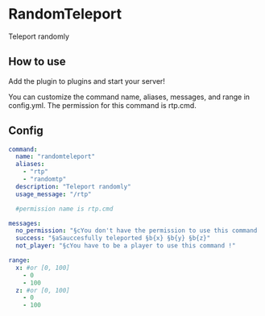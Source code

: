 # RandomTeleport
Teleport randomly

## How to use

Add the plugin to plugins and start your server!

You can customize the command name, aliases, messages, and range in config.yml. The permission for this command is rtp.cmd.

## Config

```yaml
command:
  name: "randomteleport"
  aliases:
    - "rtp"
    - "randomtp"
  description: "Teleport randomly"
  usage_message: "/rtp"

  #permission name is rtp.cmd

messages:
  no_permission: "§cYou don't have the permission to use this command !"
  success: "§aSauccesfully teleported §b{x} §b{y} §b{z}"
  not_player: "§cYou have to be a player to use this command !"

range:
  x: #or [0, 100]
    - 0
    - 100
  z: #or [0, 100]
    - 0
    - 100
```

